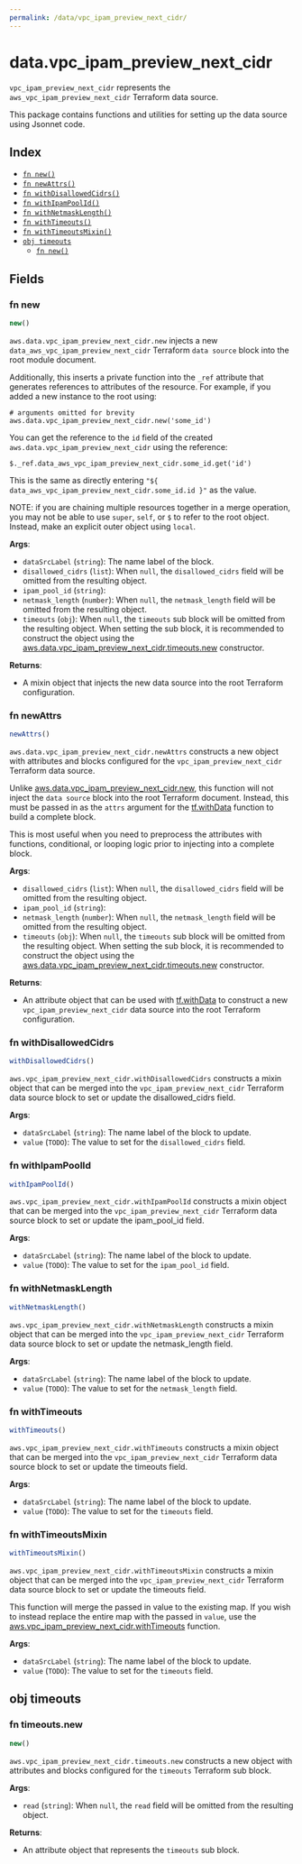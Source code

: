 ```yaml
---
permalink: /data/vpc_ipam_preview_next_cidr/
---
```


# data.vpc_ipam_preview_next_cidr

`vpc_ipam_preview_next_cidr` represents the `aws_vpc_ipam_preview_next_cidr` Terraform data source.



This package contains functions and utilities for setting up the data source using Jsonnet code.


## Index

* [`fn new()`](#fn-new)
* [`fn newAttrs()`](#fn-newattrs)
* [`fn withDisallowedCidrs()`](#fn-withdisallowedcidrs)
* [`fn withIpamPoolId()`](#fn-withipampoolid)
* [`fn withNetmaskLength()`](#fn-withnetmasklength)
* [`fn withTimeouts()`](#fn-withtimeouts)
* [`fn withTimeoutsMixin()`](#fn-withtimeoutsmixin)
* [`obj timeouts`](#obj-timeouts)
  * [`fn new()`](#fn-timeoutsnew)

## Fields

### fn new

```ts
new()
```


`aws.data.vpc_ipam_preview_next_cidr.new` injects a new `data_aws_vpc_ipam_preview_next_cidr` Terraform `data source`
block into the root module document.

Additionally, this inserts a private function into the `_ref` attribute that generates references to attributes of the
resource. For example, if you added a new instance to the root using:

    # arguments omitted for brevity
    aws.data.vpc_ipam_preview_next_cidr.new('some_id')

You can get the reference to the `id` field of the created `aws.data.vpc_ipam_preview_next_cidr` using the reference:

    $._ref.data_aws_vpc_ipam_preview_next_cidr.some_id.get('id')

This is the same as directly entering `"${ data_aws_vpc_ipam_preview_next_cidr.some_id.id }"` as the value.

NOTE: if you are chaining multiple resources together in a merge operation, you may not be able to use `super`, `self`,
or `$` to refer to the root object. Instead, make an explicit outer object using `local`.

**Args**:
  - `dataSrcLabel` (`string`): The name label of the block.
  - `disallowed_cidrs` (`list`):  When `null`, the `disallowed_cidrs` field will be omitted from the resulting object.
  - `ipam_pool_id` (`string`): 
  - `netmask_length` (`number`):  When `null`, the `netmask_length` field will be omitted from the resulting object.
  - `timeouts` (`obj`):  When `null`, the `timeouts` sub block will be omitted from the resulting object. When setting the sub block, it is recommended to construct the object using the [aws.data.vpc_ipam_preview_next_cidr.timeouts.new](#fn-vpcipampreviewnextcidrtimeoutsnew) constructor.

**Returns**:
- A mixin object that injects the new data source into the root Terraform configuration.


### fn newAttrs

```ts
newAttrs()
```


`aws.data.vpc_ipam_preview_next_cidr.newAttrs` constructs a new object with attributes and blocks configured for the `vpc_ipam_preview_next_cidr`
Terraform data source.

Unlike [aws.data.vpc_ipam_preview_next_cidr.new](#fn-vpcipampreviewnextcidrnew), this function will not inject the `data source`
block into the root Terraform document. Instead, this must be passed in as the `attrs` argument for the
[tf.withData](https://github.com/tf-libsonnet/core/tree/main/docs#fn-withdata) function to build a complete block.

This is most useful when you need to preprocess the attributes with functions, conditional, or looping logic prior to
injecting into a complete block.

**Args**:
  - `disallowed_cidrs` (`list`):  When `null`, the `disallowed_cidrs` field will be omitted from the resulting object.
  - `ipam_pool_id` (`string`): 
  - `netmask_length` (`number`):  When `null`, the `netmask_length` field will be omitted from the resulting object.
  - `timeouts` (`obj`):  When `null`, the `timeouts` sub block will be omitted from the resulting object. When setting the sub block, it is recommended to construct the object using the [aws.data.vpc_ipam_preview_next_cidr.timeouts.new](#fn-vpcipampreviewnextcidrtimeoutsnew) constructor.

**Returns**:
  - An attribute object that can be used with [tf.withData](https://github.com/tf-libsonnet/core/tree/main/docs#fn-withdata) to construct a new `vpc_ipam_preview_next_cidr` data source into the root Terraform configuration.


### fn withDisallowedCidrs

```ts
withDisallowedCidrs()
```

`aws.vpc_ipam_preview_next_cidr.withDisallowedCidrs` constructs a mixin object that can be merged into the `vpc_ipam_preview_next_cidr`
Terraform data source block to set or update the disallowed_cidrs field.



**Args**:
  - `dataSrcLabel` (`string`): The name label of the block to update.
  - `value` (`TODO`): The value to set for the `disallowed_cidrs` field.


### fn withIpamPoolId

```ts
withIpamPoolId()
```

`aws.vpc_ipam_preview_next_cidr.withIpamPoolId` constructs a mixin object that can be merged into the `vpc_ipam_preview_next_cidr`
Terraform data source block to set or update the ipam_pool_id field.



**Args**:
  - `dataSrcLabel` (`string`): The name label of the block to update.
  - `value` (`TODO`): The value to set for the `ipam_pool_id` field.


### fn withNetmaskLength

```ts
withNetmaskLength()
```

`aws.vpc_ipam_preview_next_cidr.withNetmaskLength` constructs a mixin object that can be merged into the `vpc_ipam_preview_next_cidr`
Terraform data source block to set or update the netmask_length field.



**Args**:
  - `dataSrcLabel` (`string`): The name label of the block to update.
  - `value` (`TODO`): The value to set for the `netmask_length` field.


### fn withTimeouts

```ts
withTimeouts()
```

`aws.vpc_ipam_preview_next_cidr.withTimeouts` constructs a mixin object that can be merged into the `vpc_ipam_preview_next_cidr`
Terraform data source block to set or update the timeouts field.



**Args**:
  - `dataSrcLabel` (`string`): The name label of the block to update.
  - `value` (`TODO`): The value to set for the `timeouts` field.


### fn withTimeoutsMixin

```ts
withTimeoutsMixin()
```

`aws.vpc_ipam_preview_next_cidr.withTimeoutsMixin` constructs a mixin object that can be merged into the `vpc_ipam_preview_next_cidr`
Terraform data source block to set or update the timeouts field.

This function will merge the passed in value to the existing map. If you wish
to instead replace the entire map with the passed in `value`, use the [aws.vpc_ipam_preview_next_cidr.withTimeouts](TODO)
function.


**Args**:
  - `dataSrcLabel` (`string`): The name label of the block to update.
  - `value` (`TODO`): The value to set for the `timeouts` field.


## obj timeouts



### fn timeouts.new

```ts
new()
```


`aws.vpc_ipam_preview_next_cidr.timeouts.new` constructs a new object with attributes and blocks configured for the `timeouts`
Terraform sub block.



**Args**:
  - `read` (`string`):  When `null`, the `read` field will be omitted from the resulting object.

**Returns**:
  - An attribute object that represents the `timeouts` sub block.
